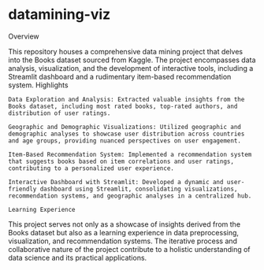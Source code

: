 # datamining-viz

Overview

This repository houses a comprehensive data mining project that delves into the Books dataset sourced from Kaggle. The project encompasses data analysis, visualization, and the development of interactive tools, including a Streamlit dashboard and a rudimentary item-based recommendation system.
Highlights

    Data Exploration and Analysis: Extracted valuable insights from the Books dataset, including most rated books, top-rated authors, and distribution of user ratings.

    Geographic and Demographic Visualizations: Utilized geographic and demographic analyses to showcase user distribution across countries and age groups, providing nuanced perspectives on user engagement.

    Item-Based Recommendation System: Implemented a recommendation system that suggests books based on item correlations and user ratings, contributing to a personalized user experience.

    Interactive Dashboard with Streamlit: Developed a dynamic and user-friendly dashboard using Streamlit, consolidating visualizations, recommendation systems, and geographic analyses in a centralized hub.

    Learning Experience

This project serves not only as a showcase of insights derived from the Books dataset but also as a learning experience in data preprocessing, visualization, and recommendation systems. The iterative process and collaborative nature of the project contribute to a holistic understanding of data science and its practical applications.
